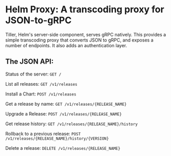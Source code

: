 # Helm Proxy: A transcoding proxy for JSON-to-gRPC

Tiller, Helm's server-side component, serves gRPC natively. This
provides a simple transcoding proxy that converts JSON to gRPC, and
exposes a number of endpoints. It also adds an authentication layer.

## The JSON API:

Status of the server: `GET /`

List all releases: `GET /v1/releases`

Install a Chart: `POST /v1/releases`

Get a release by name: `GET /v1/releases/{RELEASE_NAME}`

Upgrade a Release: `POST /v1/releases/{RELEASE_NAME}`

Get release history: `GET /v1/releases/{RELEASE_NAME}/history`

Rollback to a previous release: `POST /v1/releases/{RELEASE_NAME}/history/{VERSION}`

Delete a release: `DELETE /v1/releases/{RELEASE_NAME}`
